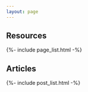 ```yaml
---
layout: page
---
```

<section class="homepage">
  <h1>Resources</h1>
  {%- include page_list.html -%}
</section>
<section class="homepage">
  <h1>Articles</h1>
  {%- include post_list.html -%}
</section>
